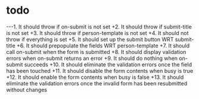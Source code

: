 # todo

---1. It should throw if on-submit is not set
+2. It should throw if submit-title is not set
+3. It should throw if person-template is not set
+4. It should not throw if everything is set
+5. It should set up the submit button WRT submit-title
+6. It should prepopulate the fields WRT person-template
+7. It should call on-submit when the form is submitted
+8. It should display validation errors when on-submit returns an error
+9. It should do nothing when on-submit succeeds
+10. It should eliminate the validation errors once the field has been touched
+11. It should disable the form contents when busy is true
+12. It should enable the form contents when busy is false
+13. It should eliminate the validation errors once the invalid form has been resubmitted without changes
